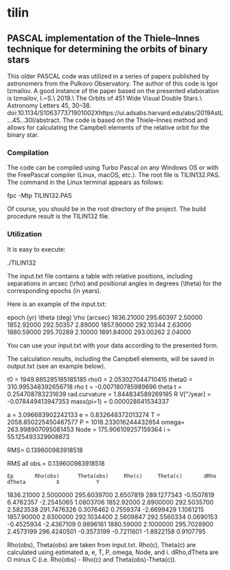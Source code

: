 # tilin
## PASCAL implementation of the Thiele–Innes technique for determining the orbits of binary stars 

This older PASCAL code was utilized in a series of papers published by astronomers from the Pulkovo Observatory. The author of this code is Igor Izmailov. A good instance of the paper based on the presented elaboration is  Izmailov, I.~S.\ 2019.\ The Orbits of 451 Wide Visual Double Stars.\ Astronomy Letters 45, 30–38. doi:10.1134/S106377371901002Xhttps://ui.adsabs.harvard.edu/abs/2019AstL...45...30I/abstract. The code is based on the Thiele–Innes method and allows for calculating the Campbell elements of the relative orbit for the binary star. 

### Compilation 
The code can be compiled using Turbo Pascal on any Windows OS or with the FreePascal compiler (Linux, macOS, etc.). The root file is TILIN132.PAS. The command in the Linux terminal appears as follows:

fpc -Mtp TILIN132.PAS

Of course, you should be in the root directory of the project. The build procedure result is the TILIN132 file. 

### Utilization

It is easy to execute:

./TILIN132

The input.txt file contains a table with relative positions, including separations in arcsec (\rho) and positional angles in degrees (\theta) for the corresponding epochs (in years).

Here is an example of the input.txt:

epoch (yr) \theta (deg) \rho (arcsec) 
1836.21000 295.60397   2.50000
1852.92000 292.50357   2.89000
1857.90000 292.10344   2.63000
1880.59000 295.70289   2.10000
1891.84000 293.00262   2.04000

You can use your input.txt with your data according to the presented form.

The calculation results, including the Campbell elements, will be saved in output.txt (see an example below).

t0            =  1949.885285185185185
rho0          =     2.053027044710415
theta0        =   310.995348392656718
rho t         =    -0.007180785989696
theta t       =     0.254708783231639
rad.curvature =     1.844834589269195
R V["/year]   =    -0.078449413947353
mass(pi=1)    =     0.000028641534337

a    =     3.096683902242133
e    =     0.832648372013274
T    =  2058.850225450467577
P    =  1018.233016244432854
omega=   263.998907095081453
Node =   175.906109257159364
i    =    55.125493329908873

RMS=     0.139600983918518

RMS
all obs.=     0.139600983918518

    Ep       Rho(obs)      Theta(obs)     Rho(c)     Theta(c)       dRho        dTheta          X            Y 
1836.21000    2.5000000  295.6039700    2.6507819  289.1277343   -0.1507819    6.4762357   -2.2545065    1.0803706
1852.92000    2.8900000  292.5035700    2.5823538  291.7476326    0.3076462    0.7559374   -2.6699429    1.1061215
1857.90000    2.6300000  292.1034400    2.5609847  292.5560334    0.0690153   -0.4525934   -2.4367109    0.9896161
1880.59000    2.1000000  295.7028900    2.4573199  296.4240501   -0.3573199   -0.7211601   -1.8922158    0.9107795

Rho(obs), Theta(obs) are taken from input.txt.
Rho(c), Theta(c) are calculated using estimated a, e, T, P, omega, Node, and i.
dRho,dTheta are O minus C (i.e. Rho(obs) - Rho(c) and Theta(obs)-Theta(c)).
